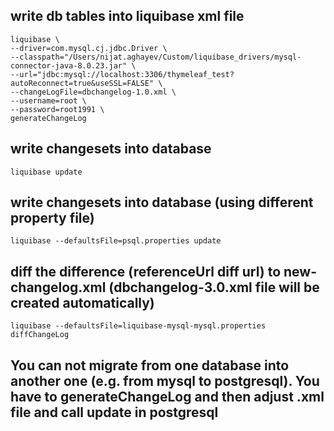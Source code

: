 ## write db tables into liquibase xml file
```
liquibase \
--driver=com.mysql.cj.jdbc.Driver \
--classpath="/Users/nijat.aghayev/Custom/liquibase_drivers/mysql-connector-java-8.0.23.jar" \
--url="jdbc:mysql://localhost:3306/thymeleaf_test?autoReconnect=true&useSSL=FALSE" \
--changeLogFile=dbchangelog-1.0.xml \
--username=root \
--password=root1991 \
generateChangeLog 
```



## write changesets into database 
```
liquibase update
```


## write changesets into database (using different property file)
```
liquibase --defaultsFile=psql.properties update
```


## diff the difference (referenceUrl diff url) to new-changelog.xml (dbchangelog-3.0.xml file will be created automatically)
```
liquibase --defaultsFile=liquibase-mysql-mysql.properties diffChangeLog
```


## You can not migrate from one database into another one (e.g. from mysql to postgresql). You have to generateChangeLog and then adjust .xml file and call update in postgresql
 